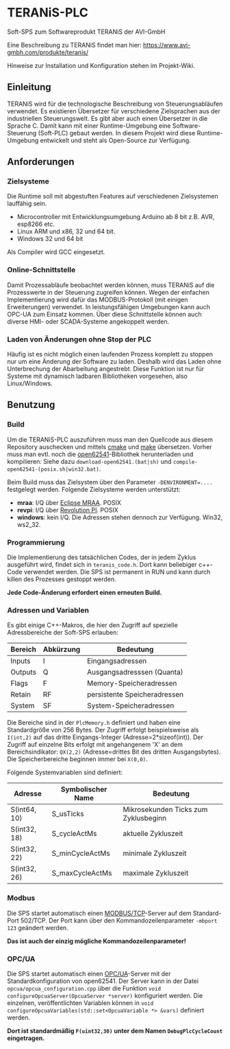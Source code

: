 # TERANiS-PLC
Soft-SPS zum Softwareprodukt TERANiS der AVI-GmbH

Eine Beschreibung zu TERANiS findet man hier: https://www.avi-gmbh.com/produkte/teranis/

Hinweise zur Installation und Konfiguration stehen im Projekt-Wiki.

## Einleitung

TERANiS wird für die technologische Beschreibung von Steuerungsabläufen verwendet. Es existieren Übersetzer für verschiedene Zielsprachen aus der industriellen Steuerungswelt. Es gibt aber auch einen Übersetzer in die Sprache C. Damit kann mit einer Runtime-Umgebung eine Software-Steuerung (Soft-PLC) gebaut werden.
In diesem Projekt wird diese Runtime-Umgebung entwickelt und steht als Open-Source zur Verfügung.

## Anforderungen

### Zielsysteme

Die Runtime soll mit abgestuften Features auf verschiedenen Zielsystemen lauffähig sein.
* Microcontroller mit Entwicklungsumgebung Arduino ab 8 bit z.B. AVR, esp8266 etc.
* Linux ARM und x86, 32 und 64 bit.
* Windows 32 und 64 bit

Als Compiler wird GCC eingesetzt.

### Online-Schnittstelle

Damit Prozessabläufe beobachtet werden können, muss TERANiS auf die Prozesswerte in der Steuerung zugreifen können. Wegen der einfachen Implementierung wird dafür das MODBUS-Protokoll (mit einigen Erweiterungen) verwendet. In leistungsfähigen Umgebungen kann auch OPC-UA zum Einsatz kommen. Über diese Schnittstelle können auch diverse HMI- oder SCADA-Systeme angekoppelt werden.

### Laden von Änderungen ohne Stop der PLC

Häufig ist es nicht möglich einen laufenden Prozess komplett zu stoppen nur um eine Änderung der Software zu laden. Deshalb wird das Laden ohne Unterbrechung der Abarbeitung angestrebt. Diese Funktion ist nur für Systeme mit dynamisch ladbaren Bibliotheken vorgesehen, also Linux/Windows.

## Benutzung

### Build
Um die TERANiS-PLC auszuführen muss man den Quellcode aus diesem Repository auschecken und mittels [cmake](https://cmake.org/) und [make](https://de.wikipedia.org/wiki/Make) übersetzen.
Vorher muss man evtl. noch die [open62541](https://github.com/open62541/open62541)-Bibliothek herunterladen und kompilieren: Siehe dazu `download-open62541.(bat|sh)` und `compile-open62541-(posix.sh|win32.bat)`.

Beim Build muss das Zielsystem über den Parameter `-DENVIRONMENT=....` festgelegt werden.
Folgende Zielsysteme werden unterstützt:

  - **mraa**: I/Q über [Eclipse MRAA](https://github.com/eclipse/mraa). POSIX
  - **revpi**: I/Q über [Revolution PI](https://revolutionpi.de/). POSIX
  - **windows**: kein I/Q. Die Adressen stehen dennoch zur Verfügung. Win32, ws2_32.

### Programmierung

Die Implementierung des tatsächlichen Codes, der in jedem Zyklus ausgeführt wird, findet sich in `teranis_code.h`. Dort kann beliebiger c++-Code verwendet werden.
Die SPS ist permanent in RUN und kann durch killen des Prozesses gestoppt werden.

**Jede Code-Änderung erfordert einen erneuten Build.**

### Adressen und Variablen

Es gibt einige C++-Makros, die hier den Zugriff auf spezielle Adressbereiche der Soft-SPS erlauben:

  | Bereich | Abkürzung | Bedeutung                            |
  | ------- | --------- | ------------------------------------ |
  | Inputs  | I         | Eingangsadressen                     |
  | Outputs | Q         | Ausgangsadresssen          (Quanta)  |
  | Flags   | F         | Memory-Speicheradressen              |
  | Retain  | RF        | persistente Speicheradressen         |
  | System  | SF        | System-Speicheradressen              |

Die Bereiche sind in der `PlcMemory.h` definiert und haben eine Standardgröße von 256 Bytes.
Der Zugriff erfolgt beispielsweise als `I(int,2)` auf das dritte Eingangs-Integer (Adresse=2*sizeof(int)).
Der Zugriff auf einzelne Bits erfolgt mit angehangenem 'X' an dem Bereichsindikator: `QX(2,2)` (Adresse=drittes Bit des dritten Ausgangsbytes). Die Speicherbereiche beginnen immer bei `X(0,0)`.

Folgende Systemvariablen sind definiert:

  | Adresse      | Symbolischer Name | Bedeutung                              |
  | ------------ | ----------------- | -------------------------------------- |
  | S(int64, 10) | S_usTicks         | Mikrosekunden Ticks zum Zyklusbeginn   |
  | S(int32, 18) | S_cycleActMs      | aktuelle Zykluszeit                    |
  | S(int32, 22) | S_minCycleActMs   | minimale Zykluszeit                    |
  | S(int32, 26) | S_maxCycleActMs   | maximale Zykluszeit                    |

### Modbus

Die SPS startet automatisch einen [MODBUS/TCP](https://de.wikipedia.org/wiki/Modbus)-Server auf dem Standard-Port 502/TCP.
Der Port kann über den Kommandozeilenparameter `-mbport 123` geändert werden. 

**Das ist auch der einzig mögliche Kommandozeilenparameter!**

### OPC/UA

Die SPS startet automatisch einen [OPC/UA](https://de.wikipedia.org/wiki/OPC_Unified_Architecture)-Server mit der Standardkonfiguration von open62541.
Der Server kann in der Datei `opcua/opcua_configuration.cpp` über die Funktion `void configureOpcuaServer(OpcuaServer *server)` konfiguriert werden.
Die einzelnen, veröffentlichten Variablen können in `void configureOpcuaVariables(std::set<OpcuaVariable *> &vars)` definiert werden.

**Dort ist standardmäßig `F(uint32,30)` unter dem Namen `DebugPlcCycleCount` eingetragen.**
